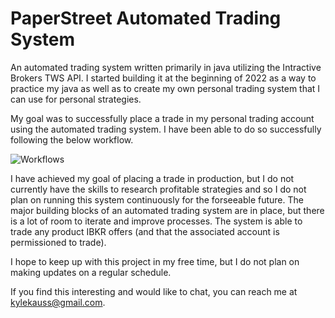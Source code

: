 # PaperStreet Automated Trading System
An automated trading system written primarily in java utilizing the Intractive Brokers TWS API. I started building it at the beginning of 2022 as a way to practice my java as well as to create my own personal trading system that I can use for personal strategies.

My goal was to successfully place a trade in my personal trading account using the automated trading system. I have been able to do so successfully following the below workflow.

![Workflows](https://user-images.githubusercontent.com/28989869/180331774-d841e1ea-4912-463c-acce-c4d5ffcd3db5.jpg)

I have achieved my goal of placing a trade in production, but I do not currently have the skills to research profitable strategies and so I do not plan on running this system continuously for the forseeable future. The major building blocks of an automated trading system are in place, but there is a lot of room to iterate and improve processes. The system is able to trade any product IBKR offers (and that the associated account is permissioned to trade).

I hope to keep up with this project in my free time, but I do not plan on making updates on a regular schedule.

If you find this interesting and would like to chat, you can reach me at kylekauss@gmail.com.
